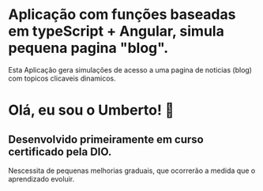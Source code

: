 

# Aplicação com funções baseadas em typeScript + Angular, simula pequena pagina "blog".

Esta Aplicação gera simulações de acesso a uma pagina de noticias (blog) com topicos clicaveis dinamicos. 




# Olá, eu sou o Umberto! 👋


## Desenvolvido primeiramente em curso certificado pela DIO.

Nescessita de pequenas melhorias graduais, que ocorrerão a medida que o aprendizado evoluir.


